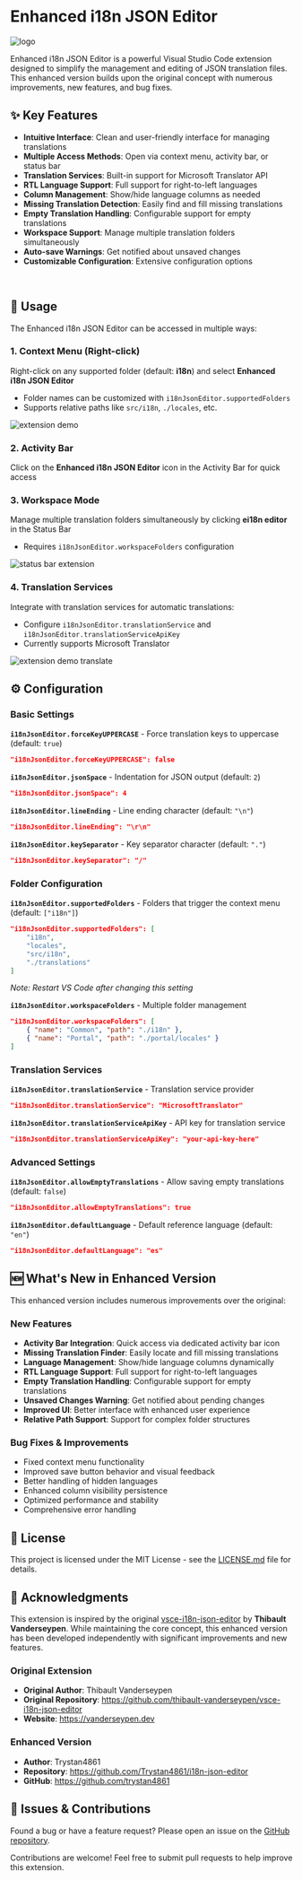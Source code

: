 # Enhanced i18n JSON Editor

![logo](media/ei18n_logo.png)

Enhanced i18n JSON Editor is a powerful Visual Studio Code extension designed to simplify the management and editing of JSON translation files. This enhanced version builds upon the original concept with numerous improvements, new features, and bug fixes.

## ✨ Key Features

- **Intuitive Interface**: Clean and user-friendly interface for managing translations
- **Multiple Access Methods**: Open via context menu, activity bar, or status bar
- **Translation Services**: Built-in support for Microsoft Translator API
- **RTL Language Support**: Full support for right-to-left languages
- **Column Management**: Show/hide language columns as needed
- **Missing Translation Detection**: Easily find and fill missing translations
- **Empty Translation Handling**: Configurable support for empty translations
- **Workspace Support**: Manage multiple translation folders simultaneously
- **Auto-save Warnings**: Get notified about unsaved changes
- **Customizable Configuration**: Extensive configuration options

<br>

## 🚀 Usage

The Enhanced i18n JSON Editor can be accessed in multiple ways:

### 1. Context Menu (Right-click)
Right-click on any supported folder (default: **i18n**) and select **Enhanced i18n JSON Editor**
- Folder names can be customized with `i18nJsonEditor.supportedFolders`
- Supports relative paths like `src/i18n`, `./locales`, etc.

![extension demo](media/demo.gif)

### 2. Activity Bar
Click on the **Enhanced i18n JSON Editor** icon in the Activity Bar for quick access

### 3. Workspace Mode
Manage multiple translation folders simultaneously by clicking **ei18n editor** in the Status Bar
- Requires `i18nJsonEditor.workspaceFolders` configuration

![status bar extension](media/workspace.png)

### 4. Translation Services
Integrate with translation services for automatic translations:
- Configure `i18nJsonEditor.translationService` and `i18nJsonEditor.translationServiceApiKey`
- Currently supports Microsoft Translator

![extension demo translate](media/demo-translate.gif)

## ⚙️ Configuration

### Basic Settings

**`i18nJsonEditor.forceKeyUPPERCASE`** - Force translation keys to uppercase (default: `true`)
```json
"i18nJsonEditor.forceKeyUPPERCASE": false
```

**`i18nJsonEditor.jsonSpace`** - Indentation for JSON output (default: `2`)
```json
"i18nJsonEditor.jsonSpace": 4
```

**`i18nJsonEditor.lineEnding`** - Line ending character (default: `"\n"`)
```json
"i18nJsonEditor.lineEnding": "\r\n"
```

**`i18nJsonEditor.keySeparator`** - Key separator character (default: `"."`)
```json
"i18nJsonEditor.keySeparator": "/"
```

### Folder Configuration

**`i18nJsonEditor.supportedFolders`** - Folders that trigger the context menu (default: `["i18n"]`)
```json
"i18nJsonEditor.supportedFolders": [
    "i18n",
    "locales",
    "src/i18n",
    "./translations"
]
```
*Note: Restart VS Code after changing this setting*

**`i18nJsonEditor.workspaceFolders`** - Multiple folder management
```json
"i18nJsonEditor.workspaceFolders": [
    { "name": "Common", "path": "./i18n" },
    { "name": "Portal", "path": "./portal/locales" }
]
```

### Translation Services

**`i18nJsonEditor.translationService`** - Translation service provider
```json
"i18nJsonEditor.translationService": "MicrosoftTranslator"
```

**`i18nJsonEditor.translationServiceApiKey`** - API key for translation service
```json
"i18nJsonEditor.translationServiceApiKey": "your-api-key-here"
```

### Advanced Settings

**`i18nJsonEditor.allowEmptyTranslations`** - Allow saving empty translations (default: `false`)
```json
"i18nJsonEditor.allowEmptyTranslations": true
```

**`i18nJsonEditor.defaultLanguage`** - Default reference language (default: `"en"`)
```json
"i18nJsonEditor.defaultLanguage": "es"
```

## 🆕 What's New in Enhanced Version

This enhanced version includes numerous improvements over the original:

### New Features
- **Activity Bar Integration**: Quick access via dedicated activity bar icon
- **Missing Translation Finder**: Easily locate and fill missing translations
- **Language Management**: Show/hide language columns dynamically
- **RTL Language Support**: Full support for right-to-left languages
- **Empty Translation Handling**: Configurable support for empty translations
- **Unsaved Changes Warning**: Get notified about pending changes
- **Improved UI**: Better interface with enhanced user experience
- **Relative Path Support**: Support for complex folder structures

### Bug Fixes & Improvements
- Fixed context menu functionality
- Improved save button behavior and visual feedback
- Better handling of hidden languages
- Enhanced column visibility persistence
- Optimized performance and stability
- Comprehensive error handling

## 📄 License

This project is licensed under the MIT License - see the [LICENSE.md](LICENSE.md) file for details.

## 🙏 Acknowledgments

This extension is inspired by the original [vsce-i18n-json-editor](https://github.com/thibault-vanderseypen/vsce-i18n-json-editor) by **Thibault Vanderseypen**. While maintaining the core concept, this enhanced version has been developed independently with significant improvements and new features.

### Original Extension
- **Original Author**: Thibault Vanderseypen
- **Original Repository**: https://github.com/thibault-vanderseypen/vsce-i18n-json-editor
- **Website**: https://vanderseypen.dev

### Enhanced Version
- **Author**: Trystan4861
- **Repository**: https://github.com/Trystan4861/i18n-json-editor
- **GitHub**: https://github.com/trystan4861

## 🐛 Issues & Contributions

Found a bug or have a feature request? Please open an issue on the [GitHub repository](https://github.com/Trystan4861/i18n-json-editor/issues).

Contributions are welcome! Feel free to submit pull requests to help improve this extension.
